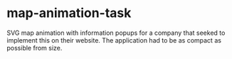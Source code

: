 # map-animation-task

SVG map animation with information popups for a company that seeked to implement this on their website. 
The application had to be as compact as possible from size.
